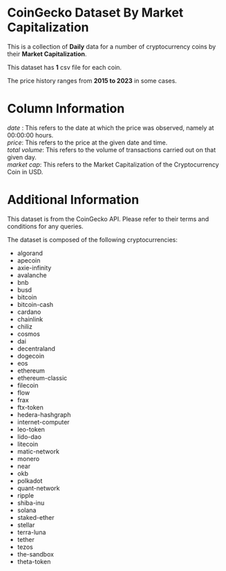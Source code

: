 # CoinGecko Dataset By Market Capitalization   

This is a collection of **Daily** data for a number of cryptocurrency coins by their **Market Capitalization**.   

This dataset has **1** csv file for each coin.   

The price history ranges from **2015 to 2023** in some cases.   

# Column Information   

_date_ : This refers to the date at which the price was observed, namely at 00:00:00 hours.   
_price_: This refers to the price at the given date and time.   
_total volume_: This refers to the volume of transactions carried out on that given day.   
_market cap_: This refers to the Market Capitalization of the Cryptocurrency Coin in USD.   

# Additional Information
This dataset is from the CoinGecko API. Please refer to their terms and conditions for any queries.   


The dataset is composed of the following cryptocurrencies:   

* algorand
* apecoin
* axie-infinity
* avalanche
* bnb
* busd
* bitcoin
* bitcoin-cash
* cardano
* chainlink
* chiliz
* cosmos
* dai
* decentraland
* dogecoin
* eos
* ethereum
* ethereum-classic
* filecoin
* flow
* frax
* ftx-token
* hedera-hashgraph
* internet-computer
* leo-token
* lido-dao
* litecoin
* matic-network
* monero
* near
* okb
* polkadot
* quant-network
* ripple
* shiba-inu
* solana
* staked-ether
* stellar
* terra-luna
* tether
* tezos
* the-sandbox
* theta-token

